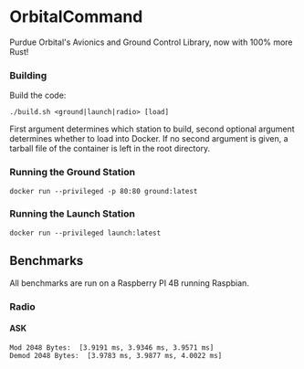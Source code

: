 # OrbitalCommand
Purdue Orbital's Avionics and Ground Control Library, now with 100% more Rust!

### Building
Build the code:
```shell
./build.sh <ground|launch|radio> [load]
```

First argument determines which station to build, second optional argument determines whether to load into Docker. 
If no second argument is given, a tarball file of the container is left in the root directory.

### Running the Ground Station
```shell
docker run --privileged -p 80:80 ground:latest
```

### Running the Launch Station
```shell
docker run --privileged launch:latest
```

## Benchmarks

All benchmarks are run on a Raspberry PI 4B running Raspbian.

### Radio

#### ASK
```
Mod 2048 Bytes:  [3.9191 ms, 3.9346 ms, 3.9571 ms]
Demod 2048 Bytes:  [3.9783 ms, 3.9877 ms, 4.0022 ms]
```